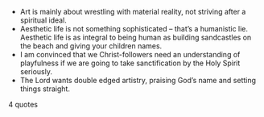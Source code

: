  - Art is mainly about wrestling with material reality, not striving after a spiritual ideal.
 - Aesthetic life is not something sophisticated – that’s a humanistic lie. Aesthetic life is as integral to being human as building sandcastles on the beach and giving your children names.
 - I am convinced that we Christ-followers need an understanding of playfulness if we are going to take sanctification by the Holy Spirit seriously.
 - The Lord wants double edged artistry, praising God’s name and setting things straight.

4 quotes